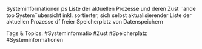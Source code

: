 Systeminformationen
ps Liste der aktuellen Prozesse und deren Zust ¨ande
top System¨ubersicht inkl. sortierter, sich selbst aktualisierender
Liste der aktuellen Prozesse
df freier Speicherplatz von Datenspeichern

   Tags & Topics:
   #Systeminformatio
   #Zust
   #Speicherplatz
   #Systeminformationen